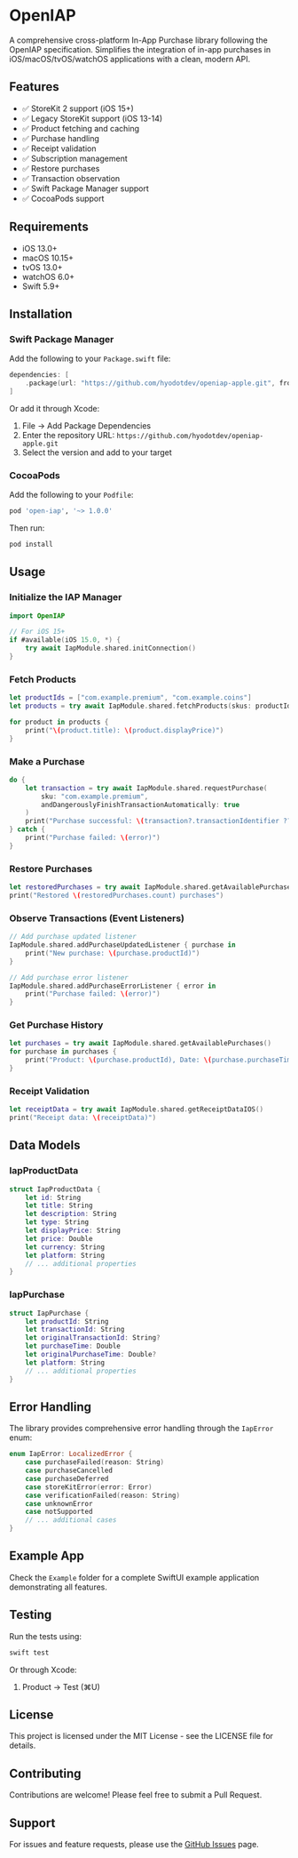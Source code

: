 # OpenIAP

A comprehensive cross-platform In-App Purchase library following the OpenIAP specification. Simplifies the integration of in-app purchases in iOS/macOS/tvOS/watchOS applications with a clean, modern API.

## Features

- ✅ StoreKit 2 support (iOS 15+)
- ✅ Legacy StoreKit support (iOS 13-14)
- ✅ Product fetching and caching
- ✅ Purchase handling
- ✅ Receipt validation
- ✅ Subscription management
- ✅ Restore purchases
- ✅ Transaction observation
- ✅ Swift Package Manager support
- ✅ CocoaPods support

## Requirements

- iOS 13.0+
- macOS 10.15+
- tvOS 13.0+
- watchOS 6.0+
- Swift 5.9+

## Installation

### Swift Package Manager

Add the following to your `Package.swift` file:

```swift
dependencies: [
    .package(url: "https://github.com/hyodotdev/openiap-apple.git", from: "1.0.0")
]
```

Or add it through Xcode:
1. File → Add Package Dependencies
2. Enter the repository URL: `https://github.com/hyodotdev/openiap-apple.git`
3. Select the version and add to your target

### CocoaPods

Add the following to your `Podfile`:

```ruby
pod 'open-iap', '~> 1.0.0'
```

Then run:

```bash
pod install
```

## Usage

### Initialize the IAP Manager

```swift
import OpenIAP

// For iOS 15+
if #available(iOS 15.0, *) {
    try await IapModule.shared.initConnection()
}
```

### Fetch Products

```swift
let productIds = ["com.example.premium", "com.example.coins"]
let products = try await IapModule.shared.fetchProducts(skus: productIds)

for product in products {
    print("\(product.title): \(product.displayPrice)")
}
```

### Make a Purchase

```swift
do {
    let transaction = try await IapModule.shared.requestPurchase(
        sku: "com.example.premium",
        andDangerouslyFinishTransactionAutomatically: true
    )
    print("Purchase successful: \(transaction?.transactionIdentifier ?? "")")
} catch {
    print("Purchase failed: \(error)")
}
```

### Restore Purchases

```swift
let restoredPurchases = try await IapModule.shared.getAvailablePurchases()
print("Restored \(restoredPurchases.count) purchases")
```

### Observe Transactions (Event Listeners)

```swift
// Add purchase updated listener
IapModule.shared.addPurchaseUpdatedListener { purchase in
    print("New purchase: \(purchase.productId)")
}

// Add purchase error listener
IapModule.shared.addPurchaseErrorListener { error in
    print("Purchase failed: \(error)")
}
```

### Get Purchase History

```swift
let purchases = try await IapModule.shared.getAvailablePurchases()
for purchase in purchases {
    print("Product: \(purchase.productId), Date: \(purchase.purchaseTime)")
}
```

### Receipt Validation

```swift
let receiptData = try await IapModule.shared.getReceiptDataIOS()
print("Receipt data: \(receiptData)")
```

## Data Models

### IapProductData

```swift
struct IapProductData {
    let id: String
    let title: String
    let description: String
    let type: String
    let displayPrice: String
    let price: Double
    let currency: String
    let platform: String
    // ... additional properties
}
```

### IapPurchase

```swift
struct IapPurchase {
    let productId: String
    let transactionId: String
    let originalTransactionId: String?
    let purchaseTime: Double
    let originalPurchaseTime: Double?
    let platform: String
    // ... additional properties
}
```

## Error Handling

The library provides comprehensive error handling through the `IapError` enum:

```swift
enum IapError: LocalizedError {
    case purchaseFailed(reason: String)
    case purchaseCancelled
    case purchaseDeferred
    case storeKitError(error: Error)
    case verificationFailed(reason: String)
    case unknownError
    case notSupported
    // ... additional cases
}
```

## Example App

Check the `Example` folder for a complete SwiftUI example application demonstrating all features.

## Testing

Run the tests using:

```bash
swift test
```

Or through Xcode:
1. Product → Test (⌘U)

## License

This project is licensed under the MIT License - see the LICENSE file for details.

## Contributing

Contributions are welcome! Please feel free to submit a Pull Request.

## Support

For issues and feature requests, please use the [GitHub Issues](https://github.com/hyodotdev/openiap-apple/issues) page.